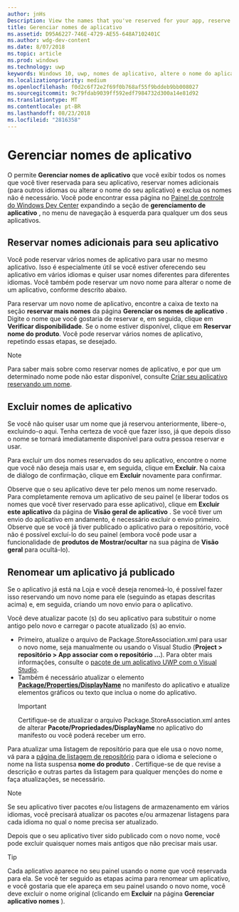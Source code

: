 ```yaml
---
author: jnHs
Description: View the names that you've reserved for your app, reserve additional names (for other languages or to change your app's name), and delete reserved names that you don't need anymore.
title: Gerenciar nomes de aplicativo
ms.assetid: D95A6227-746E-4729-AE55-648A7102401C
ms.author: wdg-dev-content
ms.date: 8/07/2018
ms.topic: article
ms.prod: windows
ms.technology: uwp
keywords: Windows 10, uwp, nomes de aplicativo, altere o nome do aplicativo, o nome do aplicativo de atualização, o nome de jogo, o nome do produto
ms.localizationpriority: medium
ms.openlocfilehash: f0d2c6f72e2f69f0b768af55f9bddeb9bb008027
ms.sourcegitcommit: 9c79fdab9039ff592edf7984732d300a14e81d92
ms.translationtype: MT
ms.contentlocale: pt-BR
ms.lasthandoff: 08/23/2018
ms.locfileid: "2816358"
---
```

# <a name="manage-app-names"></a>Gerenciar nomes de aplicativo

O permite **Gerenciar nomes de aplicativo** que você exibir todos os nomes que você tiver reservada para seu aplicativo, reservar nomes adicionais (para outros idiomas ou alterar o nome do seu aplicativo) e exclua os nomes não é necessário. Você pode encontrar essa página no [Painel de controle do Windows Dev Center](https://partner.microsoft.com/dashboard) expandindo a seção de **gerenciamento de aplicativo** , no menu de navegação à esquerda para qualquer um dos seus aplicativos.


## <a name="reserve-additional-names-for-your-app"></a>Reservar nomes adicionais para seu aplicativo

Você pode reservar vários nomes de aplicativo para usar no mesmo aplicativo. Isso é especialmente útil se você estiver oferecendo seu aplicativo em vários idiomas e quiser usar nomes diferentes para diferentes idiomas. Você também pode reservar um novo nome para alterar o nome de um aplicativo, conforme descrito abaixo.

Para reservar um novo nome de aplicativo, encontre a caixa de texto na seção **reservar mais nomes** da página **Gerenciar os nomes de aplicativo** . Digite o nome que você gostaria de reservar e, em seguida, clique em **Verificar disponibilidade**. Se o nome estiver disponível, clique em **Reservar nome do produto**. Você pode reservar vários nomes de aplicativo, repetindo essas etapas, se desejado.

> [!NOTE]
> Para saber mais sobre como reservar nomes de aplicativo, e por que um determinado nome pode não estar disponível, consulte [Criar seu aplicativo reservando um nome](create-your-app-by-reserving-a-name.md).


## <a name="delete-app-names"></a>Excluir nomes de aplicativo

Se você não quiser usar um nome que já reservou anteriormente, libere-o, excluindo-o aqui. Tenha certeza de você que fazer isso, já que depois disso o nome se tornará imediatamente disponível para outra pessoa reservar e usar.

Para excluir um dos nomes reservados do seu aplicativo, encontre o nome que você não deseja mais usar e, em seguida, clique em **Excluir**. Na caixa de diálogo de confirmação, clique em **Excluir** novamente para confirmar.

Observe que o seu aplicativo deve ter pelo menos um nome reservado. Para completamente remova um aplicativo de seu painel (e liberar todos os nomes que você tiver reservado para esse aplicativo), clique em **Excluir este aplicativo** da página de **Visão geral de aplicativo** . Se você tiver um envio do aplicativo em andamento, é necessário excluir o envio primeiro. Observe que se você já tiver publicado o aplicativo para o repositório, você não é possível excluí-lo do seu painel (embora você pode usar a funcionalidade de **produtos de Mostrar/ocultar** na sua página de **Visão geral** para ocultá-lo). 


## <a name="rename-an-app-that-has-already-been-published"></a>Renomear um aplicativo já publicado

Se o aplicativo já está na Loja e você deseja renomeá-lo, é possível fazer isso reservando um novo nome para ele (seguindo as etapas descritas acima) e, em seguida, criando um novo envio para o aplicativo. 

Você deve atualizar pacote (s) do seu aplicativo para substituir o nome antigo pelo novo e carregar o pacote atualizado (s) ao envio.
- Primeiro, atualize o arquivo de Package.StoreAssociation.xml para usar o novo nome, seja manualmente ou usando o Visual Studio (**Project > repositório > App associar com o repositório …**). Para obter mais informações, consulte o [pacote de um aplicativo UWP com o Visual Studio](../packaging/packaging-uwp-apps.md).
- Também é necessário atualizar o elemento [**Package/Properties/DisplayName**](https://docs.microsoft.com/uwp/schemas/appxpackage/uapmanifestschema/element-displayname) no manifesto do aplicativo e atualize elementos gráficos ou texto que inclua o nome do aplicativo. 
  > [!IMPORTANT]
  > Certifique-se de atualizar o arquivo Package.StoreAssociation.xml antes de alterar **Pacote/Propriedades/DisplayName** no aplicativo do manifesto ou você poderá receber um erro.

Para atualizar uma listagem de repositório para que ele usa o novo nome, vá para a [página de listagem de repositório](create-app-store-listings.md) para o idioma e selecione o nome na lista suspensa **nome do produto** . Certifique-se de que revise a descrição e outras partes da listagem para qualquer menções do nome e faça atualizações, se necessário.

> [!NOTE]
> Se seu aplicativo tiver pacotes e/ou listagens de armazenamento em vários idiomas, você precisará atualizar os pacotes e/ou armazenar listagens para cada idioma no qual o nome precisa ser atualizado.

Depois que o seu aplicativo tiver sido publicado com o novo nome, você pode excluir quaisquer nomes mais antigos que não precisar mais usar.

> [!TIP]
> Cada aplicativo aparece no seu painel usando o nome que você reservada para ela. Se você ter seguido as etapas acima para renomear um aplicativo, e você gostaria que ele apareça em seu painel usando o novo nome, você deve excluir o nome original (clicando em **Excluir** na página **Gerenciar aplicativo nomes** ). 

 

 




